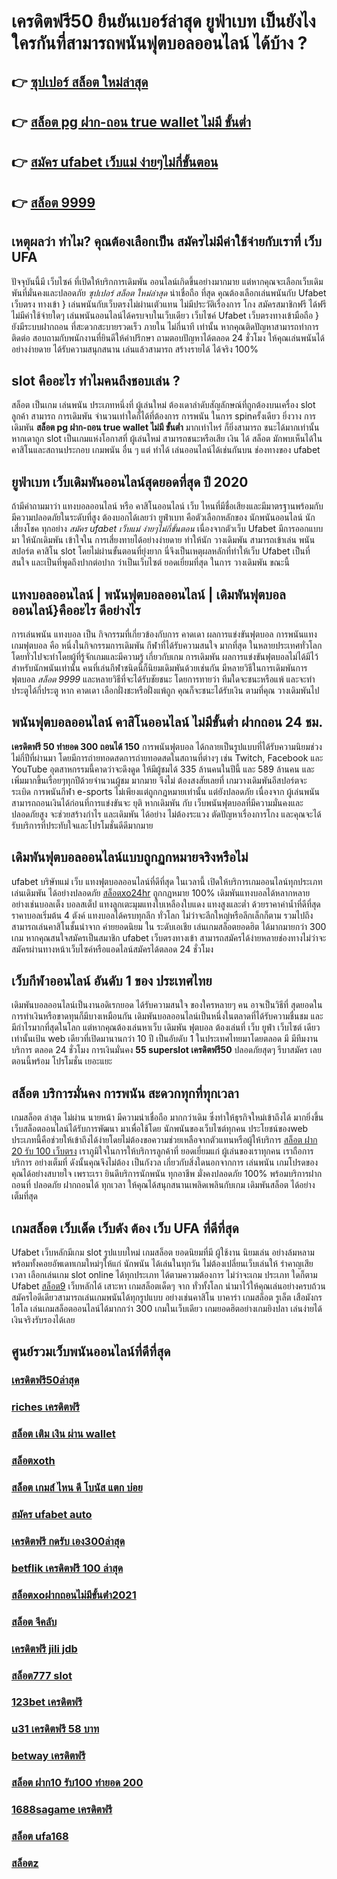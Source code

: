 # เครดิตฟรี50 ยืนยันเบอร์ล่าสุด ยูฟ่าเบท เป็นยังไงใครกันที่สามารถพนันฟุตบอลออนไลน์   ได้บ้าง ?

## 👉 [ซุปเปอร์ สล็อต ใหม่ล่าสุด](https://www.ufaeat.com/register/)
## 👉 [สล็อต pg ฝาก-ถอน true wallet ไม่มี ขั้นต่ำ](https://www.ufaeat.com/regis-ufabet-master-free/)
## 👉 [สมัคร ufabet เว็บแม่ ง่ายๆไม่กี่ขั้นตอน](https://www.ufaeat.com/credit-free-50/)
## 👉 [สล็อต 9999](https://www.ufaeat.com/regis-ufabet-master-free/)

## เหตุผลว่า ทำไม? คุณต้องเลือกเป็น สมัครไม่มีค่าใช้จ่ายกับเราที่ เว็บ UFA

ปัจจุบันนี้มี เว็บไซค์ ที่เปิดให้บริกการเดิมพัน  ออนไลน์เกิดขึ้นอย่างมากมาย  แต่หากคุณจะเลือกเว็บเดิมพันที่มั่นคงและปลอดภัย *ซุปเปอร์ สล็อต ใหม่ล่าสุด*  น่าเชื่อถือ ที่สุด คุณต้องเลือกเล่นพนันกับ  Ufabet เว็บตรง ทางเข้า   } เล่นพนันกับเว็บตรงไม่ผ่านเตัวแทน  ไม่มีประวัติเรื่องการ โกง สมัครสมาชิกฟรี ได้ฟรี ไม่มีค่าใช้จ่ายใดๆ เล่นพนันออนไลน์ได้ครบจบในเว็บเดียว เว็บไซค์ Ufabet เว็บตรงทางเข้ามือถือ  } ยังมีระบบฝากถอน ที่สะดวกสะบายรวดเร็ว ภายใน  ไม่กี่นาที  เท่านั้น หากคุณติดปัญหาสามารถทำการติดต่อ สอบถามกับพนักงานที่ยินดีให้คำปรึกษา ถามตอบปัญหาได้ตลอด  24 ชั่วโมง  ให้คุณเล่นพนันได้อย่างง่ายดาย ได้รับความสนุกสนาน  เล่นแล้วสามารถ สร้างรายได้ ได้จริง 100% 


##  slot  คืออะไร ทำไมคนถึงชอบเล่น ?

สล็อต เป็นเกม  เล่นพนัน ประเภทหนึ่งที่ ผู้เล่นใหม่ ต้องเดาลำดับสัญลักษณ์ที่ถูกต้องบนเครื่อง slot  ลูกค้า สามารถ  การเดิมพัน จำนวนเท่าใดก็ได้ที่ต้องการ  การพนัน ในการ spinครั้งเดียว ยิ่งวาง การเดิมพัน **สล็อต pg ฝาก-ถอน true wallet ไม่มี ขั้นต่ำ** มากเท่าไหร่ ก็ยิ่งสามารถ ชนะได้มากเท่านั้นหากเดาถูก  slot เป็นเกมแห่งโอกาสที่ ผู้เล่นใหม่ สามารถชนะหรือเสีย เงิน ได้ สล็อต มักพบเห็นได้ในคาสิโนและสถานประกอบ เกมพนัน อื่น ๆ แต่ ทำได้ เล่นออนไลน์ได้เช่นกันบน ช่องทางของ ufabet 


## ยูฟ่าเบท  เว็บเดิมพันออนไลน์สุดยอดที่สุด ปี 2020

ถ้ามีคำถามมาว่า แทงบอลออนไลน์  หรือ คาสิโนออนไลน์    เว็บ ไหนที่มีชื่อเสียงและมีมาตรฐานพร้อมกับมีความปลอดภัยในระดับที่สูง ต้องบอกได้เลยว่า ยูฟ่าเบท  คือตัวเลือกหลักของ นักพนันออนไลน์ นักเสี่ยงโชค  ทุกอย่าง  *สมัคร ufabet เว็บแม่ ง่ายๆไม่กี่ขั้นตอน* เนื่องจากตัวเว็บ Ufabet  มีการออกแบบมา ให้นักเดิมพัน เข้าใจใน การเสี่ยงทายได้อย่างง่ายดาย ทำให้นัก วางเดิมพัน สามารถเข้าเล่น พนันสปอร์ต  คาสิโน   slot โดยไม่ผ่านขั้นตอนที่ยุ่งยาก นี่จึงเป็นเหตุผลหลักที่ทำให้เว็บ Ufabet  เป็นที่สนใจ และเป็นที่พูดถึงปากต่อปาก ว่าเป็นเว็บไซต์    ยอดเยี่ยมที่สุด ในการ วางเดิมพัน   ขณะนี้ 


## แทงบอลออนไลน์ | พนันฟุตบอลออนไลน์ | เดิมพันฟุตบอลออนไลน์}คืออะไร ดีอย่างไร 

 การเล่นพนัน  แทงบอล เป็น กิจกรรมที่เกี่ยวข้องกับการ คาดเดา ผลการแข่งขันฟุตบอล  การพนันแทงเกมฟุตบอล  คือ หนึ่งในกิจกรรมการเดิมพัน กีฬาที่ได้รับความสนใจ มากที่สุด ในหลายประเทศทั่วโลก โดยทั่วไปจะทำโดยผู้ที่รู้จักเกมและมีความรู้ เกี่ยวกับเกม การเดิมพัน ผลการแข่งขันฟุตบอลไม่ได้มีไว้สำหรับนักพนันเท่านั้น คนที่เล่นกีฬาชนิดนี้ก็นิยมเดิมพันด้วยเช่นกัน มีหลายวิธีในการเดิมพันการฟุตบอล *สล็อต 9999* และหลายวิธีที่จะได้รับชัยชนะ โดยการทายว่า ทีมใดจะชนะหรือแพ้ และจะทำประตูได้กี่ประตู หาก คาดเดา เลือกฝั่งชะหรือฝั่งแพ้ถูก คุณก็จะชนะได้รับเงิน ตามที่คุณ วางเดิมพันไป

##  พนันฟุตบอลออนไลน์  คาสิโนออนไลน์ ไม่มีขั้นต่ำ  ฝากถอน 24 ชม.

 **เครดิตฟรี 50 ทำยอด 300 ถอนได้ 150** การพนันฟุตบอล  ได้กลายเป็นรูปแบบที่ได้รับความนิยมช่วงไม่กี่ปีที่ผ่านมา โดยมีการถ่ายทอดสดการถ่ายทอดสดในสถานที่ต่างๆ เช่น Twitch, Facebook และ YouTube อุตสาหกรรมนี้คาดว่าจะดึงดูด ให้มีผู้ชมได้ 335 ล้านคนในปีนี้ และ 589 ล้านคน และเพิ่มมากขึ้นเรื่อยๆทุกปีด้วยจำนวนผู้ชม มากมาย จึงไม่ ต้องสงสัยเลยที่ เกมวางเดิมพันอีสปอร์ตจะ ระเบิด  การพนันกีฬา e-sports ไม่เพียงแต่ถูกกฎหมายเท่านั้น แต่ยังปลอดภัย เนื่องจาก ผู้เล่นพนัน สามารถถอนเงินได้ก่อนที่การแข่งขันจะ ยุติ หากเดิมพัน กับ เว็บพนันฟุตบอลที่มีความมั่นคงและปลอดภัยสูง จะช่วยสร้างกำไร และเดิมพัน ได้อย่าง ไม่ต้องระแวง ตัดปัญหาเรื่องการโกง และคุณจะได้รับบริการที่ประทับใจและโปรโมชั่นดีดีมากมาย

##  เดิมพันฟุตบอลออนไลน์แบบถูกฏกหมายจริงหรือไม่ 

 ufabet บริษัทแม่ เว็บ แทงฟุตบอลออนไลน์ที่ดีที่สุด ในเวลานี้ เปิดให้บริการเกมออนไลน์ทุกประเภท   เล่นเดิมพัน ได้อย่างปลอดภัย [สล็อตxo24hr](https://www.ufaeat.com/) ถูกกฏหมาย 100% เดิมพันแทงบอลได้หลากหลาย  อย่างเช่นบอลเต็ง บอลสเต็ป แทงลูกเตะมุมแทงใบเหลืองใบแดง แทงสูงและต่ำ ด้วยราคาค่าน้ำที่ดีที่สุด ราคาบอลเริ่มต้น 4 ตังค์ แทงบอลได้ครบทุกลีก ทั่วโลก ไม่ว่าจะลีกใหญ่หรือลีกเล็กก็ตาม รวมไปถึงสามารถเล่นคาสิโนชั้นนำจาก ค่ายยอดนิยม ใน ระดับเอเชีย เล่นเกมสล็อตยอดฮิต ได้มากมายกว่า 300 เกม หากคุณสนใจสมัครเป็นสมาชิก  ufabet เว็บตรงทางเข้า  สามารถสมัครได้ง่ายหลายช่องทางไม่ว่าจะสมัครผ่านทางหน้าเว็บไซค์หรือแอดไลน์สมัครได้ตลอด 24 ชั่วโมง

##  เว็บกีฬาออนไลน์ อันดับ 1 ของ ประเทศไทย 

 เดิมพันบอลออนไลน์เป็นงานอดิเรกยอด ได้รับความสนใจ ของใครหลายๆ คน อาจเป็นวิธีที่ สุดยอดในการทำเงินหรือขาดทุนก็มีบางเหมือนกัน  เดิมพันบอลออนไลน์เป็นหนึ่งในตลาดที่ได้รับความชื่นชม และมีกำไรมากที่สุดในโลก แต่หากคุณต้องเล่นหาเว็บ เดิมพัน ฟุตบอล ต้องเล่นที่ เว็บ ยูฟ่า เว็บไซต์ เดียวเท่านั้นเป้น web เดียวที่เปิดมานานกว่า 10 ปี เป็นอับดับ 1 ในประเทศไทยมาโดยตลอด มี มีทีมงาน บริการ ตลอด 24 ชั่วโมง  การเงินมั่นคง **55 superslot เครดิตฟรี50** ปลอดภัยสุดๆ รีบาสมัคร เลยตอนนี้พร้อม โปรโมชั่น  เยอะแยะ


## สล็อต  บริการมั่นคง การพนัน  สะดวกทุกที่ทุกเวลา

เกมสล็อต ล่าสุด ไม่ผ่าน นายหน้า มีความน่าเชื่อถือ มากกว่าเดิม ซึ่งทำให้ธุรกิจใหม่เข้าถึงได้ มากยิ่งขึ้น  เว็บสล็อตออนไลน์ได้รับการพัฒนา มาเพื่อใช้โดย นักพนันของเว็บไซต์ทุกคน ประโยชน์ของweb ประเภทนี้คือช่วยให้เข้าถึงได้ง่ายโดยไม่ต้องขอความช่วยเหลือจากตัวแทนหรือผู้ให้บริการ [สล็อต ฝาก 20 รับ 100 เว็บตรง](https://www.ufaeat.com/ทางเข้ายูฟ่าเบท-ufabet/) เราภูมิใจในการให้บริการลูกค้าที่ ยอดเยี่ยมแก่ ผู้เล่นของเราทุกคน เราถือการบริการ อย่างเต็มที่ ดังนั้นคุณจึงไม่ต้อง เป็นกังวล เกี่ยวกับสิ่งใดนอกจากการ เล่นพนัน เกมโปรดของคุณได้อย่างสบายใจ เพราะเรา ยินดีบริการนักพนัน ทุกอาชีพ มั่งคงปลอดภัย 100% พร้อมบริการฝากถอนที่ ปลอดภัย ฝากถอนได้ ทุกเวลา  ให้คุณได้สนุกสนานเพลิดเพลินกับเกม  เดิมพันสล็อต  ได้อย่างเต็มที่สุด


## เกมสล็อต  เว็บเด็ด เว็บดัง ต้อง  เว็บ UFA ที่ดีที่สุด

 Ufabet เว็บหลักมีเกม slot รูปแบบใหม่ เกมสล็อต ยอดนิยมที่มี ผู้ใช้งาน นิยมเล่น อย่างล้มหลาม พร้อมทั้งคอยอัพเดทเกมใหม่ๆให้แก่ นักพนัน ได้เล่นในทุกวัน   ไม่ต้องเปลี่ยนเว็บเล่นให้ รำคาญเสียเวลา เลือกเล่นเกม slot online ได้ทุกประเภท ได้ตามความต้องการ  ไม่ว่าจะเกม ประเภท ใดก็ตาม  Ufabet [สล็อต9](https://www.ufaeat.com/) เว็บหลักได้ เสาะหา เกมสล็อตเด็ดๆ จาก ทั่วทั้งโลก นำมาไว้ให้คุณเล่นอย่างครบถ้วน  สมัครไอดีเดียวสามารถเล่นเกมพนันได้ทุกรูปแบบ  อย่างเช่นคาสิโน บาคาร่า เกมสล็อต  รูเล็ต เสือมังกร ไฮโล เล่นเกมสล็อตออนไลน์ได้มากกว่า 300 เกมในเว็บเดียว เกมยอดฮิตอย่างเกมยิงปลา เล่นง่ายได้เงินจริงรับรองได้เลย


## ศูนย์รวมเว็บพนันออนไลน์ที่ดีที่สุด

### [เครดิตฟรี50ล่าสุด](https://atom.io/themes/ทางเข้า%20UFAEAT%20เว็บตรง%20UFABET%20สมัคร%20ufabet%20เว็บตรง%20บริษัทแม่%20008%20สล็อต%20ฟรีเครดิต%20100%)
### [riches เครดิตฟรี](https://atom.io/themes/ทางเข้า%20UFAEAT%20เว็บตรง%20UFABET%20ดาวน์โหลด%20สล็อต888%20008%20สล็อต%20ฟรีเครดิต%20100%)
### [สล็อต เติม เงิน ผ่าน wallet](https://atom.io/themes/ทางเข้า%20UFAEAT%20เว็บตรง%20UFABET%20สล็อต%205g%20008%20สล็อต%20ฟรีเครดิต%20100%)
### [สล็อตxoth](https://atom.io/themes/ทางเข้า%20UFAEAT%20เว็บตรง%20UFABET%20สล็อตxo%20777%20008%20สล็อต%20ฟรีเครดิต%20100%)
### [สล็อต เกมส์ ไหน ดี โบนัส แตก บ่อย](https://atom.io/themes/ทางเข้า%20UFAEAT%20เว็บตรง%20UFABET%20สมัคร%20ufabet%20วอลเลท%20008%20สล็อต%20ฟรีเครดิต%20100%)
### [สมัคร ufabet auto](https://atom.io/themes/ทางเข้า%20UFAEAT%20เว็บตรง%20UFABET%20สล็อต%20royal%20008%20สล็อต%20ฟรีเครดิต%20100%)
### [เครดิตฟรี กดรับ เอง300ล่าสุด](https://atom.io/themes/ทางเข้า%20UFAEAT%20เว็บตรง%20UFABET%20สล็อต%20มงกุฎ%20008%20สล็อต%20ฟรีเครดิต%20100%)
### [betflik เครดิตฟรี 100 ล่าสุด](https://atom.io/themes/ทางเข้า%20UFAEAT%20เว็บตรง%20UFABET%20noname%20สล็อต%20เครดิตฟรี%20008%20สล็อต%20ฟรีเครดิต%20100%)
### [สล็อตxoฝากถอนไม่มีขั้นต่ํา2021](https://atom.io/themes/ทางเข้า%20UFAEAT%20เว็บตรง%20UFABET%20เฮง%20เฮง%20เฮง%20สล็อต%20999%20008%20สล็อต%20ฟรีเครดิต%20100%)
### [สล็อต จีคลับ](https://atom.io/themes/ทางเข้า%20UFAEAT%20เว็บตรง%20UFABET%20winner99%20เครดิตฟรี%20008%20สล็อต%20ฟรีเครดิต%20100%)
### [เครดิตฟรี jili jdb](https://atom.io/themes/ทางเข้า%20UFAEAT%20เว็บตรง%20UFABET%20asia%20เครดิตฟรี%20008%20สล็อต%20ฟรีเครดิต%20100%)
### [สล็อต777 slot](https://atom.io/themes/ทางเข้า%20UFAEAT%20เว็บตรง%20UFABET%20สมัคร%20ufabet%20auto%20true%20wallet%20008%20สล็อต%20ฟรีเครดิต%20100%)
### [123bet เครดิตฟรี](https://atom.io/themes/ทางเข้า%20UFAEAT%20เว็บตรง%20UFABET%20สมัคร%20ufabet%20รับโบนัส%20008%20สล็อต%20ฟรีเครดิต%20100%)
### [u31 เครดิตฟรี 58 บาท](https://atom.io/themes/ทางเข้า%20UFAEAT%20เว็บตรง%20UFABET%20บทความ%20สล็อต%20008%20สล็อต%20ฟรีเครดิต%20100%)
### [betway เครดิตฟรี](https://atom.io/themes/ทางเข้า%20UFAEAT%20เว็บตรง%20UFABET%20รวมเว็บ%20wow%20slot%20เครดิตฟรี%20008%20สล็อต%20ฟรีเครดิต%20100%)
### [สล็อต ฝาก10 รับ100 ทำยอด 200](https://atom.io/themes/ทางเข้า%20UFAEAT%20เว็บตรง%20UFABET%20สล็อตxoเว็บตรง%20008%20สล็อต%20ฟรีเครดิต%20100%)
### [1688sagame เครดิตฟรี](https://atom.io/themes/ทางเข้า%20UFAEAT%20เว็บตรง%20UFABET%20เครดิตฟรี%20จริงๆ%20008%20สล็อต%20ฟรีเครดิต%20100%)
### [สล็อต ufa168](https://atom.io/themes/ทางเข้า%20UFAEAT%20เว็บตรง%20UFABET%20superslot%20เครดิตฟรี%2030%20ยืนยันเบอร์%20008%20สล็อต%20ฟรีเครดิต%20100%)
### [สล็อตz](https://atom.io/themes/ทางเข้า%20UFAEAT%20เว็บตรง%20UFABET%20เครดิตฟรี%2030%20ทำยอด%20300%20ถอน%20150%20008%20สล็อต%20ฟรีเครดิต%20100%)